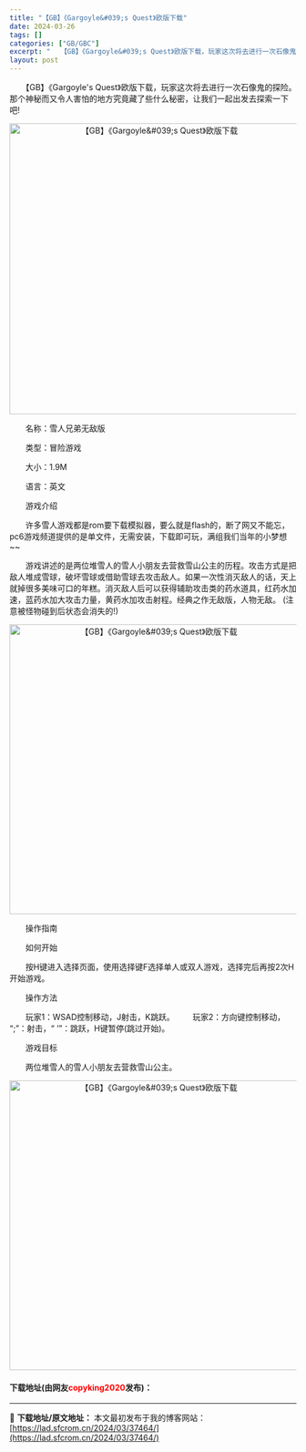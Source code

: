 ```yaml
---
title: "【GB】《Gargoyle&#039;s Quest》欧版下载"
date: 2024-03-26
tags: []
categories: ["GB/GBC"]
excerpt: "　　【GB】《Gargoyle&#039;s Quest》欧版下载，玩家这次将去进行一次石像鬼的探险。那个神秘而又令人害怕的地方究竟藏了些什么秘密，让我们一起出发去探索一下吧! 　　名称：雪人兄弟无敌版 　　类型：冒险游戏 　　大小：1.9M 　　语言：英文 　　游戏介绍 　　许多雪人游戏都是rom要&hellip;"
layout: post
---
```


 <p>　　【GB】《Gargoyle&#39;s Quest》欧版下载，玩家这次将去进行一次石像鬼的探险。那个神秘而又令人害怕的地方究竟藏了些什么秘密，让我们一起出发去探索一下吧!</p> <p align="center"><img align="" border="0" src="https://lad.sfcrom.cn/wp-content/uploads/2024/03/20240326_660280306b1a7.png" width="511" alt="【GB】《Gargoyle&amp;#039;s Quest》欧版下载" /></p> <p>　　名称：雪人兄弟无敌版</p> <p>　　类型：冒险游戏</p> <p>　　大小：1.9M</p> <p>　　语言：英文</p> <p>　　游戏介绍</p> <p>　　许多雪人游戏都是rom要下载模拟器，要么就是flash的，断了网又不能忘，pc6游戏频道提供的是单文件，无需安装，下载即可玩，满组我们当年的小梦想~~</p> <p>　　游戏讲述的是两位堆雪人的雪人小朋友去营救雪山公主的历程。攻击方式是把敌人堆成雪球，破坏雪球或借助雪球去攻击敌人。如果一次性消灭敌人的话，天上就掉很多美味可口的年糕。消灭敌人后可以获得辅助攻击类的药水道具，红药水加速，蓝药水加大攻击力量，黄药水加攻击射程。经典之作无敌版，人物无敌。 (注意被怪物碰到后状态会消失的!)</p> <p align="center"><img align="" border="0" src="https://lad.sfcrom.cn/wp-content/uploads/2024/03/20240326_6602803103ae5.png" width="509" alt="【GB】《Gargoyle&amp;#039;s Quest》欧版下载" /></p> <p>　　操作指南</p> <p>　　如何开始</p> <p>　　按H键进入选择页面，使用选择键F选择单人或双人游戏，选择完后再按2次H开始游戏。</p> <p>　　操作方法</p> <p>　　玩家1：WSAD控制移动，J射击，K跳跃。 　　玩家2：方向键控制移动， &ldquo;;&rdquo;：射击，&ldquo; &rsquo;&rdquo;：跳跃，H键暂停(跳过开始)。</p> <p>　　游戏目标</p> <p>　　两位堆雪人的雪人小朋友去营救雪山公主。</p> <p align="center"><img align="" border="0" src="https://lad.sfcrom.cn/wp-content/uploads/2024/03/20240326_660280318b906.png" width="509" alt="【GB】《Gargoyle&amp;#039;s Quest》欧版下载" /></p> <p><h4>下载地址(由网友<font color="red">copyking2020</font>发布)：</h4></p> 

---
📖 **下载地址/原文地址：** 本文最初发布于我的博客网站：[https://lad.sfcrom.cn/2024/03/37464/](https://lad.sfcrom.cn/2024/03/37464/)
